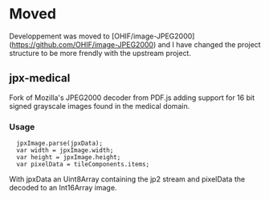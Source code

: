 
# Moved

Developpement was moved to [OHIF/image-JPEG2000] (https://github.com/OHIF/image-JPEG2000) and I have changed the project structure to be more frendly with the upstream project.

## jpx-medical

Fork of Mozilla's JPEG2000 decoder from PDF.js adding support for 16 bit signed grayscale images found in the medical domain.

### Usage

```
  jpxImage.parse(jpxData);
  var width = jpxImage.width;
  var height = jpxImage.height;
  var pixelData = tileComponents.items;
```

With jpxData an Uint8Array containing the jp2 stream and pixelData the decoded to an Int16Array image.
